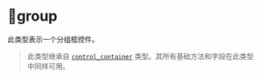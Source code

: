 # 📂group

此类型表示一个分组框控件。

> 此类型继承自 [`control_container`](/api/gui/container/control-container "此类型表示一个带有容器的抽象控件。") 类型。其所有基础方法和字段在此类型中同样可用。